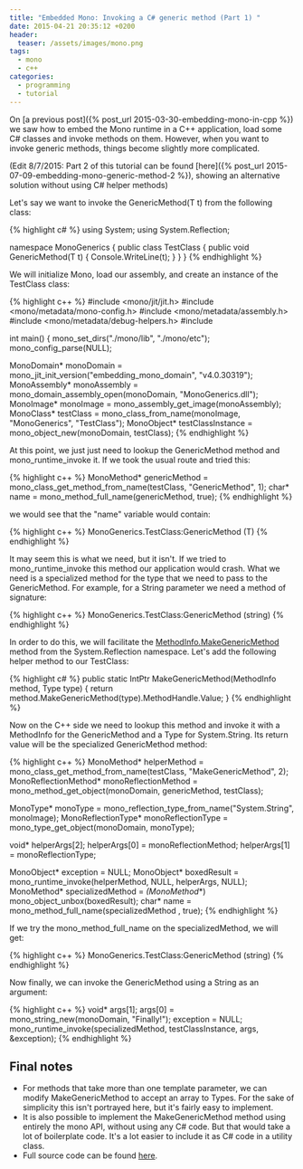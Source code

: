 ```yaml
---
title: "Embedded Mono: Invoking a C# generic method (Part 1) "
date: 2015-04-21 20:35:12 +0200
header:
  teaser: /assets/images/mono.png
tags: 
  - mono
  - c++
categories: 
  - programming
  - tutorial
---
```


On [a previous post]({% post_url 2015-03-30-embedding-mono-in-cpp %}) we saw how to embed the Mono runtime in a C++ application, load some C# classes and invoke methods on them. However, when you want to invoke generic methods, things become slightly more complicated.

(Edit 8/7/2015: Part 2 of this tutorial can be found [here]({% post_url 2015-07-09-embedding-mono-generic-method-2 %}), showing an alternative solution without using C# helper methods)

Let's say we want to invoke the GenericMethod<T>(T t) from the following class:


{% highlight c# %}
using System;
using System.Reflection;

namespace MonoGenerics
{
  public class TestClass
  {
    public void GenericMethod(T t)
    {
      Console.WriteLine(t);
    }
  }
}
{% endhighlight %}

We will initialize Mono, load our assembly, and create an instance of the TestClass class:

{% highlight c++ %}
#include <mono/jit/jit.h>
#include <mono/metadata/mono-config.h>
#include <mono/metadata/assembly.h>
#include <mono/metadata/debug-helpers.h>
#include <string>

int main()
{
  mono_set_dirs("./mono/lib", "./mono/etc");
  mono_config_parse(NULL);

  MonoDomain* monoDomain = mono_jit_init_version("embedding_mono_domain",
                                                 "v4.0.30319");
  MonoAssembly* monoAssembly = mono_domain_assembly_open(monoDomain,
                                                         "MonoGenerics.dll");
  MonoImage* monoImage = mono_assembly_get_image(monoAssembly);
  MonoClass* testClass = mono_class_from_name(monoImage,
                                              "MonoGenerics",
                                              "TestClass");
  MonoObject* testClassInstance = mono_object_new(monoDomain, testClass);
{% endhighlight %}

At this point, we just just need to lookup the GenericMethod method and mono_runtime_invoke it. If we took the usual route and tried this:

{% highlight c++ %}
MonoMethod* genericMethod = mono_class_get_method_from_name(testClass, 
                                                            "GenericMethod", 
                                                            1);
char* name = mono_method_full_name(genericMethod, true);
{% endhighlight %}

we would see that the "name" variable would contain:

{% highlight c++ %}
MonoGenerics.TestClass:GenericMethod<T> (T)
{% endhighlight %}

It may seem this is what we need, but it isn't. If we tried to mono_runtime_invoke this method our application would crash. What we need is a specialized method for the type that we need to pass to the GenericMethod. For example, for a String parameter we need a method of signature:

{% highlight c++ %}
MonoGenerics.TestClass:GenericMethod<string> (string)
{% endhighlight %}

In order to do this, we will facilitate the [MethodInfo.MakeGenericMethod](https://msdn.microsoft.com/en-us/library/system.reflection.methodinfo.makegenericmethod(v=vs.110).aspx) method from the System.Reflection namespace. Let's add the following helper method to our TestClass:

{% highlight c# %}
public static IntPtr MakeGenericMethod(MethodInfo method, Type type)
{
  return method.MakeGenericMethod(type).MethodHandle.Value;
}
{% endhighlight %}

Now on the C++ side we need to lookup this method and invoke it with a MethodInfo for the GenericMethod and a Type for System.String. Its return value will be the specialized GenericMethod method:

{% highlight c++ %}
MonoMethod* helperMethod = mono_class_get_method_from_name(testClass,
                                                           "MakeGenericMethod",
                                                           2);
MonoReflectionMethod* monoReflectionMethod = mono_method_get_object(monoDomain,
                                                                    genericMethod,
                                                                    testClass);

MonoType* monoType = mono_reflection_type_from_name("System.String", 
                                                     monoImage);
MonoReflectionType* monoReflectionType = mono_type_get_object(monoDomain,
                                                              monoType);

void* helperArgs[2];
helperArgs[0] = monoReflectionMethod;
helperArgs[1] = monoReflectionType;

MonoObject* exception = NULL;
MonoObject* boxedResult = mono_runtime_invoke(helperMethod, 
                                              NULL, 
                                              helperArgs, 
                                              NULL);
MonoMethod* specializedMethod = *(MonoMethod**) mono_object_unbox(boxedResult);
char* name = mono_method_full_name(specializedMethod , true);
{% endhighlight %}

If we try the mono_method_full_name on the specializedMethod, we will get:

{% highlight c++ %}
MonoGenerics.TestClass:GenericMethod<string> (string)
{% endhighlight %}


Now finally, we can invoke the GenericMethod using a String as an argument:

{% highlight c++ %}
void* args[1];
args[0] = mono_string_new(monoDomain, "Finally!");
exception = NULL;
mono_runtime_invoke(specializedMethod, testClassInstance, args, &exception);
{% endhighlight %}

## Final notes
* For methods that take more than one template parameter, we can modify MakeGenericMethod to accept an array to Types. For the sake of simplicity this isn't portrayed here, but it's fairly easy to implement.
* It is also possible to implement the MakeGenericMethod method using entirely the mono API, without using any C# code. But that would take a lot of boilerplate code. It's a lot easier to include it as C# code in a utility class.
* Full source code can be found [here](https://gist.github.com/gedim21/c50e46173e9e55083ed4).
